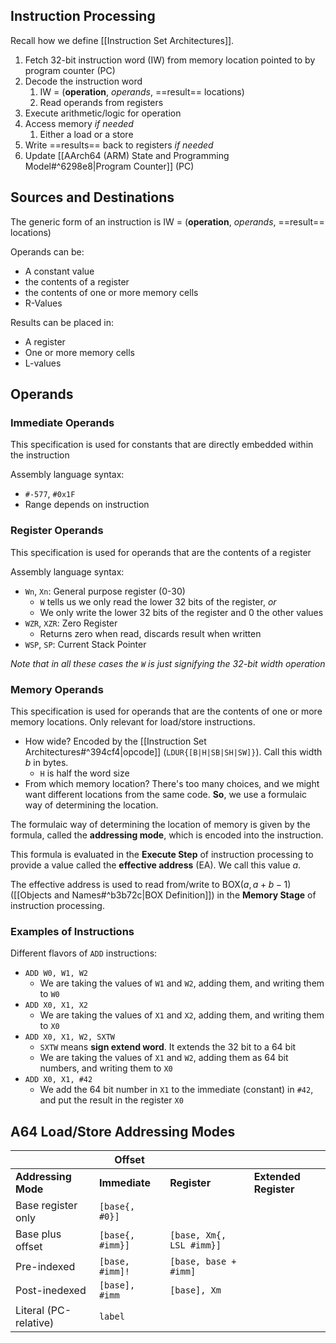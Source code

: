 ## Instruction Processing

Recall how we define [[Instruction Set Architectures]].

1. Fetch 32-bit instruction word (IW) from memory location pointed to by program counter (PC)
2. Decode the instruction word
	1. IW = (**operation**, *operands*, ==result== locations)
	2. Read operands from registers
3. Execute arithmetic/logic for operation
4. Access memory *if needed*
	1. Either a load or a store
5. Write ==results== back to registers *if needed*
6. Update [[AArch64 (ARM) State and Programming Model#^6298e8|Program Counter]] (PC)

## Sources and Destinations

The generic form of an instruction is IW = (**operation**, *operands*, ==result== locations)

Operands can be:
- A constant value
- the contents of a register
- the contents of one or more memory cells
- R-Values

Results can be placed in:
- A register
- One or more memory cells
- L-values

## Operands
### Immediate Operands

This specification is used for constants that are directly embedded within the instruction

Assembly language syntax:
- `#-577`, `#0x1F`
- Range depends on instruction

### Register Operands

This specification is used for operands that are the contents of a register

Assembly language syntax:
- `Wn`, `Xn`: General purpose register (0-30) 
	- `W` tells us we only read the lower 32 bits of the register, *or*
	- We only write the lower 32 bits of the register and 0 the other values
- `WZR`, `XZR`: Zero Register
	- Returns zero when read, discards result when written
- `WSP`, `SP`: Current Stack Pointer

*Note that in all these cases the `W` is just signifying the 32-bit width operation*

### Memory Operands

This specification is used for operands that are the contents of one or more memory locations. Only relevant for load/store instructions.
- How wide? Encoded by the [[Instruction Set Architectures#^394cf4|opcode]] (`LDUR{[B|H|SB|SH|SW]}`). Call this width $b$ in bytes.
	- `H` is half the word size
- From which memory location? There's too many choices, and we might want different locations from the same code. **So**, we use a formulaic way of determining the location.

The formulaic way of determining the location of memory is given by the formula, called the **addressing mode**, which is encoded into the instruction.

This formula is evaluated in the **Execute Step** of instruction processing to provide a value called the **effective address** (EA). We call this value $a$.

The effective address is used to read from/write to $\text{BOX}(a, a+b-1)$ ([[Objects and Names#^b3b72c|BOX Definition]]) in the **Memory Stage** of instruction processing.

### Examples of Instructions

Different flavors of `ADD` instructions:
- `ADD W0, W1, W2`
	- We are taking the values of `W1` and `W2`, adding them, and writing them to `W0`
- `ADD X0, X1, X2`
	- We are taking the values of `X1` and `X2`, adding them, and writing them to `X0`
- `ADD X0, X1, W2, SXTW`
	- `SXTW` means **sign extend word**. It extends the 32 bit to a 64 bit
	-  We are taking the values of `X1` and `W2`, adding them as 64 bit numbers, and writing them to `X0`
- `ADD X0, X1, #42`
	- We add the 64 bit number in `X1` to the immediate (constant) in `#42`, and put the result in the register `X0`

## A64 Load/Store Addressing Modes

|  | Offset |  |  |
| ---- | ---- | ---- | ---- |
| **Addressing Mode** | **Immediate** | **Register** | **Extended Register** |
| Base register only | `[base{, #0}]` |  |  |
| Base plus offset | `[base{, #imm}]` | `[base, Xm{, LSL #imm}]` |  |
| Pre-indexed | `[base, #imm]!` | `[base, base + #imm]` |  |
| Post-inedexed | `[base], #imm` | `[base], Xm` |  |
| Literal (PC-relative) | `label` |  |  |

